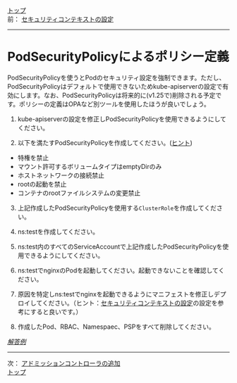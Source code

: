 [トップ](../README.md)  
前： [セキュリティコンテキストの設定](securitycontext.md)  

---

# PodSecurityPolicyによるポリシー定義

PodSecurityPolicyを使うとPodのセキュリティ設定を強制できます。ただし、PodSecurityPolicyはデフォルトで使用できないためkube-apiserverの設定で有効にします。なお、PodSecurityPolicyは将来的に(v1.25で)削除される予定です。ポリシーの定義はOPAなど別ツールを使用したほうが良いでしょう。

1. kube-apiserverの設定を修正しPodSecurityPolicyを使用できるようにしてください。

2. 以下を満たすPodSecurityPolicyを作成してください。([ヒント](https://kubernetes.io/docs/concepts/policy/pod-security-policy/#host-namespaces))

- 特権を禁止
- マウント許可するボリュームタイプはemptyDirのみ
- ホストネットワークの接続禁止
- rootの起動を禁止
- コンテナのrootファイルシステムの変更禁止 

3. 上記作成したPodSecurityPolicyを使用する`ClusterRole`を作成してください。

4. ns:testを作成してください。

5. ns:test内のすべてのServiceAccountで上記作成したPodSecurityPolicyを使用できるようにしてください。

6. ns:testでnginxのPodを起動してください。起動できないことを確認してください。
   
7. 原因を特定しns:testでnginxを起動できるようにマニフェストを修正しデプロイしてください。（ヒント：[セキュリティコンテキストの設定](securitycontext.md)の設定を参考にすると良いです。）

8. 作成したPod、RBAC、Namespaec、PSPをすべて削除してください。

[*解答例*](../ans/podsecuritypolicy.md)  

---

次： [アドミッションコントローラの追加](addmissioncontroller.md)  
[トップ](../README.md)  
